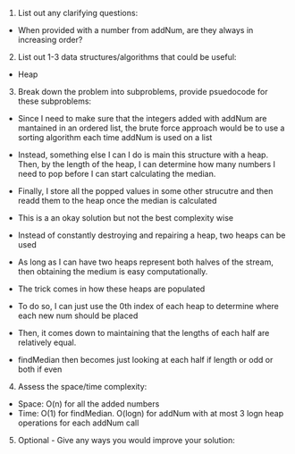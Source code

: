1. List out any clarifying questions:
- When provided with a number from addNum, are they always in increasing order?

2. List out 1-3 data structures/algorithms that could be useful:
- Heap

3. Break down the problem into subproblems, provide psuedocode for these subproblems:
- Since I need to make sure that the integers added with addNum are mantained in an ordered list, the brute force approach would be to use a sorting algorithm each time addNum is used on a list
- Instead, something else I can I do is main this structure with a heap. Then, by the length of the heap, I can determine how many numbers I need to pop before I can start calculating the median.
- Finally, I store all the popped values in some other strucutre and then readd them to the heap once the median is calculated

- This is a an okay solution but not the best complexity wise
- Instead of constantly destroying and repairing a heap, two heaps can be used

- As long as I can have two heaps represent both halves of the stream, then obtaining the medium is easy computationally. 
- The trick comes in how these heaps are populated
- To do so, I can just use the 0th index of each heap to determine where each new num should be placed
- Then, it comes down to maintaining that the lengths of each half are relatively equal. 
- findMedian then becomes just looking at each half if length or odd or both if even

4. Assess the space/time complexity:
- Space: O(n) for all the added numbers
- Time: O(1) for findMedian. O(logn) for addNum with at most 3 logn heap operations for each addNum call

5. Optional - Give any ways you would improve your solution: